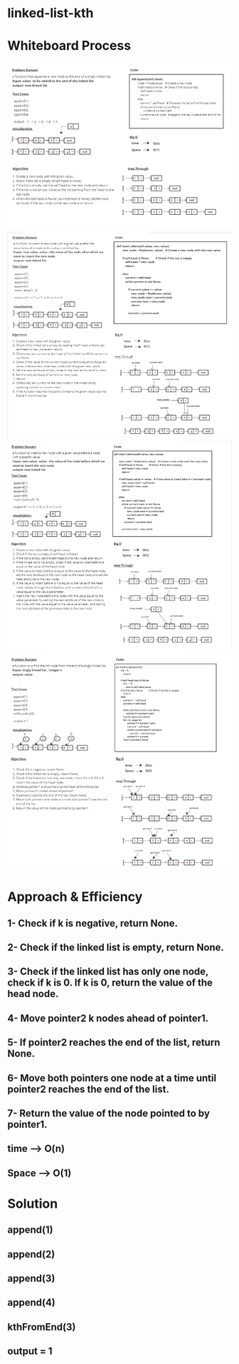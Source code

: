 # linked-list-kth

# Whiteboard Process
![append](./append.png)
![insert_after](./insert_after.png)
![insert_before](./insert_before.png)
![kthFromEnd](./kthFromEnd.png)

# Approach & Efficiency
## 1-	Check if k is negative, return None.
## 2-	Check if the linked list is empty, return None.
## 3-	Check if the linked list has only one node, check if k is 0. If k is 0, return the value of the head node.
## 4-	Move pointer2 k nodes ahead of pointer1.
## 5-	If pointer2 reaches the end of the list, return None.
## 6-	Move both pointers one node at a time until pointer2 reaches the end of the list.
## 7-	Return the value of the node pointed to by pointer1.

## time --> O(n) 
## Space --> O(1) 



# Solution

## append(1)
## append(2)
## append(3)
## append(4)
## kthFromEnd(3)

## output = 1